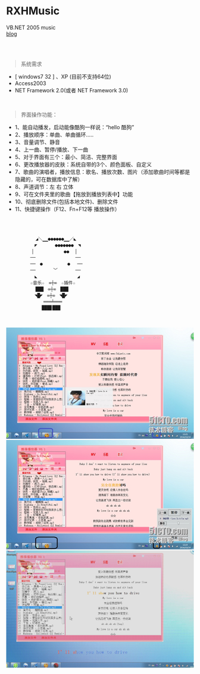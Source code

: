 # RXHMusic
VB.NET 2005 music
<br />
[blog](https://blog.51cto.com/srxboys/1567514)

<br /><br />

> 系统需求
- [ windows7 32 ] 、XP (目前不支持64位)
- Access2003
- NET Framework 2.0(或者 NET Framework 3.0)

<br />

> 界面操作功能：
- 1、能自动播发，启动能像酷狗一样说：“hello 酷狗”
- 2、播放顺序：单曲、单曲循环.....
- 3、音量调节、静音
- 4、上一曲、暂停/播放、下一曲
- 5、对于界面有三个：最小、简洁、完整界面
- 6、更改播放器的皮肤：系统自带的3个、颜色面板、自定义
- 7、歌曲的演唱者，播放信息：歌名、播放次数、图片（添加歌曲时间等都是隐藏的，可在数据库中了解）
- 8、声道调节：左 右  立体
- 9、可在文件夹里的歌曲【拖放到播放列表中】功能
- 10、彻底删除文件(包括本地文件)、删除文件
- 11、快捷键操作（F12、Fn+F12等 播放操作）

<br />

```sh

           ◢＼▁▁●●●●●●▁▁／◣
         　◤　　　　●●●●●●●　◥
         ▕　　　　　　　●●　▕
         ──　　　　　　　　　──
         ──　●　　　　　 ●　 ──
         ──　　　　﹀　　　　──
         　◣　　　　　　　　　◢
         ☆音乐☆　∞┼∞　☆插件☆
           ███　∞┼∞　███
         　◥█◤　∞┼∞　◥█◤
         　　　═══╧═══
         　　 ███▊███
```

<br />

![srxboys](https://github.com/srxboys/RXHMusic/blob/master/img/1.jpg)
![srxboys](https://github.com/srxboys/RXHMusic/blob/master/img/2.jpg)
![srxboys](https://github.com/srxboys/RXHMusic/blob/master/img/3.gif)



